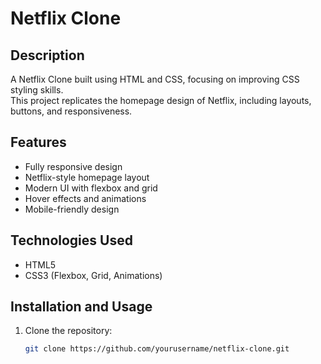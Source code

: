 # Netflix Clone

## Description
A Netflix Clone built using HTML and CSS, focusing on improving CSS styling skills.  
This project replicates the homepage design of Netflix, including layouts, buttons, and responsiveness.  

## Features
- Fully responsive design  
- Netflix-style homepage layout  
- Modern UI with flexbox and grid  
- Hover effects and animations  
- Mobile-friendly design  

## Technologies Used
- HTML5  
- CSS3 (Flexbox, Grid, Animations)  

## Installation and Usage
1. Clone the repository:
   ```sh
   git clone https://github.com/yourusername/netflix-clone.git

 
